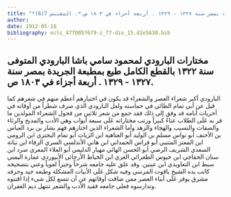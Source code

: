 ```yaml
---
title: "*مطبوعات ومخطوطات : مختارات البارودي لمحمود سامي باشا البارودي المتوفى سنة ١٣٢٢ بالقطع الكامل طبع بمطبعة الجريدة بمصر سنة ١٣٢٧ - ١٣٢٩ . أربعة أجزاء في ١٨٠٣ ص.*. المقتبس 7(6)"
author: 
date: 1912-05-18
bibliography: oclc_4770057679-i_77-div_15.d1e5630.bib
---
```




##  مختارات البارودي   لمحمود سامي باشا البارودي المتوفى سنة  ١٣٢٢   بالقطع الكامل طبع بمطبعة الجريدة بمصر سنة  ١٣٢٧  -  ١٣٢٩  .   أربعة أجزاء في  ١٨٠٣  ص. 


 البارودي أكبر شعراء العصر والشعراء قد يكون في اختيارهم أعظم منهم في شعرهم كما قيل عن أبي تمام الطائي في حماسته ولعل البارودي الذي صرف شطراً من أوقاته في أخريات أيامه قد وفق إلى ذلك فقد جمع من شعر  ثلاثين  من فحول الشعراء المولدين ما فر به عَلَى الطلاب عناءً كبيراً ورتب مختاراته عَلَى  سبعة  أبواب وهي الأدب والمديح والرثاء والصفات والنسيب والهجاء والزهد وأما الشعراء الذين اختارهم فهم بشار بن برد العباس بن الأحنف أبو نواس مسلم بن الوليد أبو العتاهية ابن الزيات أبو تمام البحتري ابن الرومي ابن المعتز المتنبي أبو فراس الحمداني ابن هاني الأندلسي السري الرفاء ابن نباتة السعدي الشريف الرضي أبو الحسن الهائي مهيار الدليمي أبو العلاء المعري صرد ابن سنان الخفاجي ابن حيوس الطغرائي الغزي ابن الخياط الأرجائي الأبيوردي عمارة اليمني   سبط ابن التعاويذي ابن عينين. وقد علق عليه جامعه شرحاً وجيزاً لغوياً وعني بتصحيحه كاتب يده الشيخ ياقوت المرسي وفيه شكل عَلَى الأبيات المشكلة وطبعه جيد وحرفه مشرق يوفر عَلَى أبناء العصر ممن ضاقت أوقاتهم عن أن تتسع لكل شيء إذا اقتنوه وتدارسوه فعلى جامعه فقيد الأدب والشعر تنتهل ديم الغفران. 
